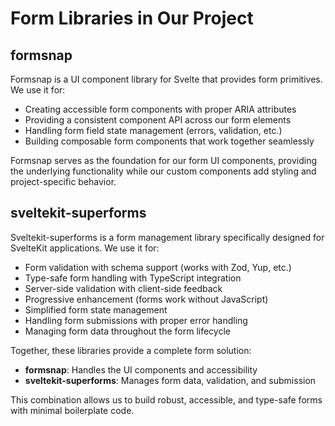 # Form Libraries in Our Project

## formsnap

Formsnap is a UI component library for Svelte that provides form primitives. We use it for:

- Creating accessible form components with proper ARIA attributes
- Providing a consistent component API across our form elements
- Handling form field state management (errors, validation, etc.)
- Building composable form components that work together seamlessly

Formsnap serves as the foundation for our form UI components, providing the underlying functionality while our custom components add styling and project-specific behavior.

## sveltekit-superforms

Sveltekit-superforms is a form management library specifically designed for SvelteKit applications. We use it for:

- Form validation with schema support (works with Zod, Yup, etc.)
- Type-safe form handling with TypeScript integration
- Server-side validation with client-side feedback
- Progressive enhancement (forms work without JavaScript)
- Simplified form state management
- Handling form submissions with proper error handling
- Managing form data throughout the form lifecycle

Together, these libraries provide a complete form solution:

- **formsnap**: Handles the UI components and accessibility
- **sveltekit-superforms**: Manages form data, validation, and submission

This combination allows us to build robust, accessible, and type-safe forms with minimal boilerplate code.

